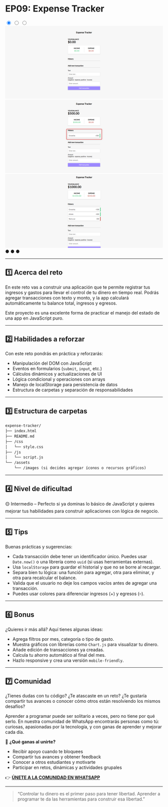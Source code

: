 # EP09: Expense Tracker

<link rel="stylesheet" href="/css/style.css">

<div class="carousel-container">

  <input type="radio" name="carousel" id="slide1" checked>
  <input type="radio" name="carousel" id="slide2">
  <input type="radio" name="carousel" id="slide3">

  <div class="carousel-slide">
    <img src="../img/project9-01.png" alt="Imagen 1">
    <img src="../img/project9-02.png" alt="Imagen 2">
    <img src="../img/project9-03.png" alt="Imagen 3">
  </div>

  <div class="carousel-nav">
    <label for="slide1">●</label>
    <label for="slide2">●</label>
    <label for="slide3">●</label>
  </div>
</div>

--- 

## 1️⃣ Acerca del reto

En este reto vas a construir una aplicación que te permite registrar tus ingresos y gastos para llevar el control de tu dinero en tiempo real. Podrás agregar transacciones con texto y monto, y la app calculará automáticamente tu balance total, ingresos y egresos.

Este proyecto es una excelente forma de practicar el manejo del estado de una app en JavaScript puro.

---

## 2️⃣ Habilidades a reforzar

Con este reto pondrás en práctica y reforzarás:

- Manipulación del DOM con JavaScript
- Eventos en formularios (`submit`, `input`, etc.)
- Cálculos dinámicos y actualizaciones de UI
- Lógica condicional y operaciones con arrays
- Manejo de localStorage para persistencia de datos
- Estructura de carpetas y separación de responsabilidades

---

## 3️⃣ Estructura de carpetas

```md
expense-tracker/
├── index.html
├── README.md
├── /css
│   └── style.css
├── /js
│   └── script.js
└── /assets
    └── /images (si decides agregar íconos o recursos gráficos)
```

---

## 4️⃣ Nivel de dificultad

🟡 Intermedio – Perfecto si ya dominas lo básico de JavaScript y quieres mejorar tus habilidades para construir aplicaciones con lógica de negocio.

---

## 5️⃣ Tips

Buenas prácticas y sugerencias:

- Cada transacción debe tener un identificador único. Puedes usar `Date.now()` o una librería como `uuid` (si usas herramientas externas).
- Usa `localStorage` para guardar el historial y que no se borre al recargar.
- Separa bien tu lógica: una función para agregar, otra para eliminar, y otra para recalcular el balance.
- Valida que el usuario no deje los campos vacíos antes de agregar una transacción.
- Puedes usar colores para diferenciar ingresos (+) y egresos (–).

---

## 6️⃣ Bonus

¿Quieres ir más allá? Aquí tienes algunas ideas:

- Agrega filtros por mes, categoría o tipo de gasto.
- Muestra gráficos con librerías como `Chart.js` para visualizar tu dinero.
- Añade edición de transacciones ya creadas.
- Calcula tu ahorro automático al final del mes.
- Hazlo responsive y crea una versión `mobile-friendly`.

---

## 7️⃣ Comunidad

¿Tienes dudas con tu código? ¿Te atascaste en un reto? ¿Te gustaría compartir tus avances o conocer cómo otros están resolviendo los mismos desafíos?

Aprender a programar puede ser solitario a veces, pero no tiene por qué serlo. En nuestra comunidad de WhatsApp encontrarás personas como tú: curiosas, apasionadas por la tecnología, y con ganas de aprender y mejorar cada día.

🚀 **¿Qué ganas al unirte?**

- Recibir apoyo cuando te bloquees
- Compartir tus avances y obtener feedback
- Conocer a otros estudiantes y motivarte
- Participar en retos, dinámicas y actividades grupales

👉 **[ÚNETE A LA COMUNIDAD EN WHATSAPP](https://chat.whatsapp.com/CldsuiaJ52t3NvDg47zaWP)**

---

> “Controlar tu dinero es el primer paso para tener libertad. Aprender a programar te da las herramientas para construir esa libertad.”